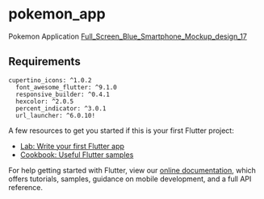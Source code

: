 # pokemon_app

Pokemon Application 
[Full_Screen_Blue_Smartphone_Mockup_design_17](https://user-images.githubusercontent.com/46857727/133471413-7372028b-9e21-448f-9dce-f743cad8d09a.jpg)

## Requirements
```
cupertino_icons: ^1.0.2
  font_awesome_flutter: ^9.1.0
  responsive_builder: ^0.4.1
  hexcolor: ^2.0.5
  percent_indicator: ^3.0.1
  url_launcher: ^6.0.10!
```
A few resources to get you started if this is your first Flutter project:

- [Lab: Write your first Flutter app](https://flutter.dev/docs/get-started/codelab)
- [Cookbook: Useful Flutter samples](https://flutter.dev/docs/cookbook)

For help getting started with Flutter, view our
[online documentation](https://flutter.dev/docs), which offers tutorials,
samples, guidance on mobile development, and a full API reference.
